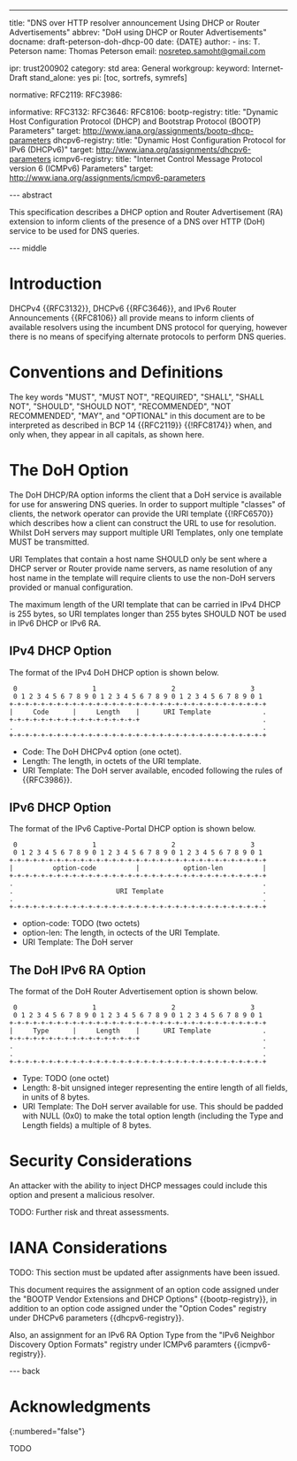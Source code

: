 ---
title: "DNS over HTTP resolver announcement Using DHCP or Router Advertisements"
abbrev: "DoH using DHCP or Router Advertisements"
docname: draft-peterson-doh-dhcp-00
date: {DATE}
author:
    -
      ins: T. Peterson
      name: Thomas Peterson
      email: nosretep.samoht@gmail.com

ipr: trust200902
category: std
area: General
workgroup:
keyword: Internet-Draft
stand_alone: yes
pi: [toc, sortrefs, symrefs]

normative:
    RFC2119:
    RFC3986:

informative:
    RFC3132:
    RFC3646:
    RFC8106:
    bootp-registry:
        title: "Dynamic Host Configuration Protocol (DHCP) and Bootstrap Protocol (BOOTP) Parameters"
        target: http://www.iana.org/assignments/bootp-dhcp-parameters
    dhcpv6-registry:
        title: "Dynamic Host Configuration Protocol for IPv6 (DHCPv6)"
        target: http://www.iana.org/assignments/dhcpv6-parameters
    icmpv6-registry:
        title: "Internet Control Message Protocol version 6 (ICMPv6) Parameters"
        target: http://www.iana.org/assignments/icmpv6-parameters

--- abstract

This specification describes a DHCP option and Router Advertisement (RA)
extension to inform clients of the presence of a DNS over HTTP (DoH) service to
be used for DNS queries.

--- middle

# Introduction

DHCPv4 {{RFC3132}}, DHCPv6 {{RFC3646}}, and IPv6 Router Announcements
{{RFC8106}} all provide means to inform clients of available resolvers using
the incumbent DNS protocol for querying, however there is no means of specifying
alternate protocols to perform DNS queries.

# Conventions and Definitions

The key words "MUST", "MUST NOT", "REQUIRED", "SHALL", "SHALL NOT", "SHOULD",
"SHOULD NOT", "RECOMMENDED", "NOT RECOMMENDED", "MAY", and "OPTIONAL" in this
document are to be interpreted as described in BCP 14 {{RFC2119}} {{!RFC8174}}
when, and only when, they appear in all capitals, as shown here.

# The DoH Option

The DoH DHCP/RA option informs the client that a DoH service is available for
use for answering DNS queries. In order to support multiple "classes" of
clients, the network operator can provide the URI template {{!RFC6570}} which
describes how a client can construct the URL to use for resolution. Whilst DoH
servers may support multiple URI Templates, only one template MUST be
transmitted.

URI Templates that contain a host name SHOULD only be sent where a DHCP server
or Router provide name servers, as name resolution of any host name in the
template will require clients to use the non-DoH servers provided or manual
configuration.

The maximum length of the URI template that can be carried in IPv4 DHCP is 255
bytes, so URI templates longer than 255 bytes SHOULD NOT be used in IPv6 DHCP or
IPv6 RA.

## IPv4 DHCP Option

The format of the IPv4 DoH DHCP option is shown below.

~~~
 0                   1                   2                   3
 0 1 2 3 4 5 6 7 8 9 0 1 2 3 4 5 6 7 8 9 0 1 2 3 4 5 6 7 8 9 0 1
+-+-+-+-+-+-+-+-+-+-+-+-+-+-+-+-+-+-+-+-+-+-+-+-+-+-+-+-+-+-+-+-+
|     Code      |     Length    |      URI Template             .
+-+-+-+-+-+-+-+-+-+-+-+-+-+-+-+-+                               .
.                                                               .
+-+-+-+-+-+-+-+-+-+-+-+-+-+-+-+-+-+-+-+-+-+-+-+-+-+-+-+-+-+-+-+-+
~~~

* Code: The DoH DHCPv4 option (one octet).
* Length: The length, in octets of the URI template.
* URI Template: The DoH server available, encoded following the rules of
{{RFC3986}}.

## IPv6 DHCP Option

The format of the IPv6 Captive-Portal DHCP option is shown below.

~~~
 0                   1                   2                   3
 0 1 2 3 4 5 6 7 8 9 0 1 2 3 4 5 6 7 8 9 0 1 2 3 4 5 6 7 8 9 0 1
+-+-+-+-+-+-+-+-+-+-+-+-+-+-+-+-+-+-+-+-+-+-+-+-+-+-+-+-+-+-+-+-+
|          option-code          |           option-len          |
+-+-+-+-+-+-+-+-+-+-+-+-+-+-+-+-+-+-+-+-+-+-+-+-+-+-+-+-+-+-+-+-+
.                                                               .
.                          URI Template                         .
.                                                               .
+-+-+-+-+-+-+-+-+-+-+-+-+-+-+-+-+-+-+-+-+-+-+-+-+-+-+-+-+-+-+-+-+
~~~

* option-code: TODO (two octets)
* option-len: The length, in octects of the URI Template.
* URI Template: The DoH server

## The DoH IPv6 RA Option

The format of the DoH Router Advertisement option is shown below.

~~~
 0                   1                   2                   3
 0 1 2 3 4 5 6 7 8 9 0 1 2 3 4 5 6 7 8 9 0 1 2 3 4 5 6 7 8 9 0 1
+-+-+-+-+-+-+-+-+-+-+-+-+-+-+-+-+-+-+-+-+-+-+-+-+-+-+-+-+-+-+-+-+
|     Type      |     Length    |      URI Template             .
+-+-+-+-+-+-+-+-+-+-+-+-+-+-+-+-+                               .
.                                                               .
.                                                               .
+-+-+-+-+-+-+-+-+-+-+-+-+-+-+-+-+-+-+-+-+-+-+-+-+-+-+-+-+-+-+-+-+
~~~

* Type: TODO (one octet)
* Length: 8-bit unsigned integer representing the entire length of all fields,
in units of 8 bytes.
* URI Template: The DoH server available for use. This should be padded with
NULL (0x0) to make the total option length (including the Type and Length
fields) a multiple of 8 bytes.

# Security Considerations

An attacker with the ability to inject DHCP messages could include this option
and present a malicious resolver.

TODO: Further risk and threat assessments.

# IANA Considerations

TODO: This section must be updated after assignments have been issued.

This document requires the assignment of an option code assigned under the
"BOOTP Vendor Extensions and DHCP Options" {{bootp-registry}}, in
addition to an option code assigned under the "Option Codes" registry under
DHCPv6 parameters {{dhcpv6-registry}}.

Also, an assignment for an IPv6 RA Option Type from the "IPv6 Neighbor Discovery
Option Formats" registry under ICMPv6 paramters {{icmpv6-registry}}.

--- back

# Acknowledgments
{:numbered="false"}

TODO
